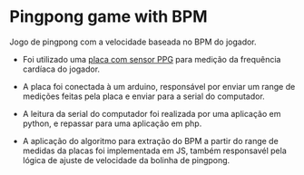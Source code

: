 Pingpong game with BPM
============

Jogo de pingpong com a velocidade baseada no BPM do jogador.


- Foi utilizado uma [placa com sensor PPG](http://embedded-lab.com/blog/introducing-easy-pulse-a-diy-photoplethysmographic-sensor-for-measuring-heart-rate/)
 para medição da frequência cardíaca do jogador.
 
- A placa foi conectada à um arduino, responsável por enviar um range de medições feitas pela placa e enviar para a serial do computador.

- A leitura da serial do computador foi realizada por uma aplicação em python, e repassar para uma aplicação em php.

- A aplicação do algoritmo para extração do BPM a partir do range de medidas da placas foi implementada em JS, também responsavél pela lógica de ajuste de velocidade da bolinha de pingpong.
